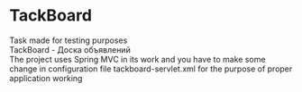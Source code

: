 # TackBoard
Task made for testing purposes<br>
TackBoard - Доска объявлений<br>
The project uses Spring MVC in its work and you have to make some change in configuration file tackboard-servlet.xml for the purpose of proper application working
